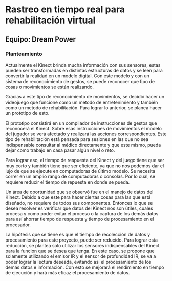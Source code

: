 # Rastreo en tiempo real para rehabilitación virtual

## Equipo: Dream Power

### Planteamiento

Actualmente el Kinect brinda mucha información con sus sensores, estas pueden ser transformadas en distintas estructuras de datos y se leen para convertir la realidad en un modelo digital. Con este modelo y con un sistema de reconocimiento de gestos, se puede reconocer que tipo de cosas o movimientos se están realizando.

Gracias a este tipo de reconocimiento de movimientos, se decidió hacer un videojuego que funcione como un metodo de entretenimiento y también como un metodo de rehabilitación. Para lograr lo anterior, se planea hacer un prototipo de esto.

El prototipo consistirá en un compilador de instrucciones de gestos que reconocerá el Kinect. Sobre esas instrucciones de movimientos el modelo del jugador se verá afectado y realizará las acciones correspondientes. Este tipo de rehabilitación está pensada para sesiones en las que no sea indispensable consultar al médico directamente y que este mismo, pueda dejar como trabajo en casa pasar algún nivel o reto.

Para lograr eso, el tiempo de respuesta del Kinect y del juego tiene que ser muy corto y también tiene que ser eficiente, ya que no nos podemos dar el lujo de que se ejecute en computadoras de último modelo. Se necesita correr en un amplio rango de computadoras o consolas. Por lo cual, se requiere reducir el tiempo de repuesta en donde se pueda.

Un área de oportunidad que se observó fue en el manejo de datos del Kinect. Debido a que este para hacer ciertas cosas para las que está diseñado, no requiere de todos sus componentes. Entonces lo que se desea resolver es verificar que datos del Kinect nos son útiles, cuales procesa y como poder evitar el proceso o la captura de los demás datos para así ahorrar tiempo de respuesta y tiempo de procesamiento en el procesador.

La hipótesis que se tiene es que el tiempo de recolección de datos y procesamiento para este proyecto, puede ser reducido. Para lograr esta reducción, se plantea solo utilizar los sensores indispensables del Kinect para la funcion que se desea que tenga. En este caso, se propone que solamente utilizando el emisor IR y el sensor de profundidad IR, se va a poder lograr la lectura deseada, evitando así el procesamiento de los demás datos e información. Con esto se mejorará el rendimiento en tiempo de ejecución y hará más eficaz el procesamiento de datos.
